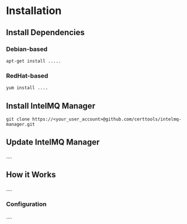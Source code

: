 # Installation

## Install Dependencies

### Debian-based
```
apt-get install .....
```

### RedHat-based

```
yum install ....
```


## Install IntelMQ Manager

```
git clone https://<your_user_account>@github.com/certtools/intelmq-manager.git
```

## Update IntelMQ Manager

....


## How it Works

....

### Configuration

....


